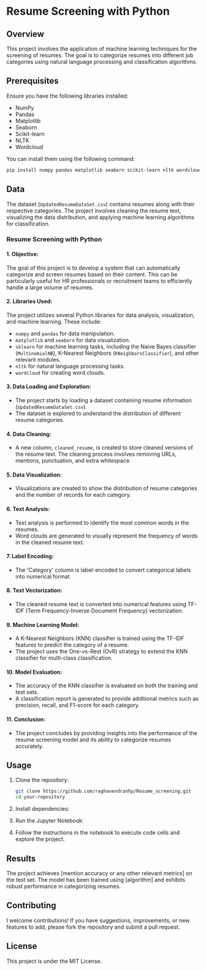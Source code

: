 # Resume Screening with Python

## Overview
This project involves the application of machine learning techniques for the screening of resumes. The goal is to categorize resumes into different job categories using natural language processing and classification algorithms.

## Prerequisites
Ensure you have the following libraries installed:
- NumPy
- Pandas
- Matplotlib
- Seaborn
- Scikit-learn
- NLTK
- Wordcloud

You can install them using the following command:
```bash
pip install numpy pandas matplotlib seaborn scikit-learn nltk wordcloud
```

## Data
The dataset (`UpdatedResumeDataSet.csv`) contains resumes along with their respective categories. The project involves cleaning the resume text, visualizing the data distribution, and applying machine learning algorithms for classification.


### Resume Screening with Python

#### 1. **Objective:**
   The goal of this project is to develop a system that can automatically categorize and screen resumes based on their content. This can be particularly useful for HR professionals or recruitment teams to efficiently handle a large volume of resumes.

#### 2. **Libraries Used:**
   The project utilizes several Python libraries for data analysis, visualization, and machine learning. These include:
   - `numpy` and `pandas` for data manipulation.
   - `matplotlib` and `seaborn` for data visualization.
   - `sklearn` for machine learning tasks, including the Naive Bayes classifier (`MultinomialNB`), K-Nearest Neighbors (`KNeighborsClassifier`), and other relevant modules.
   - `nltk` for natural language processing tasks.
   - `wordcloud` for creating word clouds.

#### 3. **Data Loading and Exploration:**
   - The project starts by loading a dataset containing resume information (`UpdatedResumeDataSet.csv`).
   - The dataset is explored to understand the distribution of different resume categories.

#### 4. **Data Cleaning:**
   - A new column, `cleaned_resume`, is created to store cleaned versions of the resume text. The cleaning process involves removing URLs, mentions, punctuation, and extra whitespace.

#### 5. **Data Visualization:**
   - Visualizations are created to show the distribution of resume categories and the number of records for each category.

#### 6. **Text Analysis:**
   - Text analysis is performed to identify the most common words in the resumes.
   - Word clouds are generated to visually represent the frequency of words in the cleaned resume text.

#### 7. **Label Encoding:**
   - The 'Category' column is label-encoded to convert categorical labels into numerical format.

#### 8. **Text Vectorization:**
   - The cleaned resume text is converted into numerical features using TF-IDF (Term Frequency-Inverse Document Frequency) vectorization.

#### 9. **Machine Learning Model:**
   - A K-Nearest Neighbors (KNN) classifier is trained using the TF-IDF features to predict the category of a resume.
   - The project uses the One-vs-Rest (OvR) strategy to extend the KNN classifier for multi-class classification.

#### 10. **Model Evaluation:**
   - The accuracy of the KNN classifier is evaluated on both the training and test sets.
   - A classification report is generated to provide additional metrics such as precision, recall, and F1-score for each category.

#### 11. **Conclusion:**
   - The project concludes by providing insights into the performance of the resume screening model and its ability to categorize resumes accurately.



## Usage
1. Clone the repository:
   ```bash
   git clone https://github.com/raghavendranhp/Resume_screening.git
   cd your-repository
   ```

2. Install dependencies:
3. Run the Jupyter Notebook:
4. Follow the instructions in the notebook to execute code cells and explore the project.

## Results
The project achieves [mention accuracy or any other relevant metrics] on the test set. The model has been trained using [algorithm] and exhibits robust performance in categorizing resumes.

## Contributing
I welcome contributions! If you have suggestions, improvements, or new features to add, please fork the repository and submit a pull request.

## License
This project is under the MIT License.
